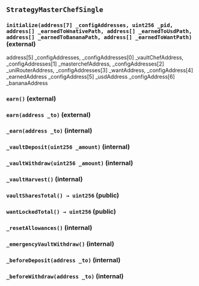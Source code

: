 ## `StrategyMasterChefSingle`






### `initialize(address[7] _configAddresses, uint256 _pid, address[] _earnedToWnativePath, address[] _earnedToUsdPath, address[] _earnedToBananaPath, address[] _earnedToWantPath)` (external)

address[5] _configAddresses,
        _configAddresses[0] _vaultChefAddress,
        _configAddresses[1] _masterchefAddress,
        _configAddresses[2] _uniRouterAddress,
        _configAddresses[3]  _wantAddress,
        _configAddress[4]  _earnedAddress
        _configAddress[5]  _usdAddress
        _configAddress[6]  _bananaAddress



### `earn()` (external)





### `earn(address _to)` (external)





### `_earn(address _to)` (internal)





### `_vaultDeposit(uint256 _amount)` (internal)





### `_vaultWithdraw(uint256 _amount)` (internal)





### `_vaultHarvest()` (internal)





### `vaultSharesTotal() → uint256` (public)





### `wantLockedTotal() → uint256` (public)





### `_resetAllowances()` (internal)





### `_emergencyVaultWithdraw()` (internal)





### `_beforeDeposit(address _to)` (internal)





### `_beforeWithdraw(address _to)` (internal)






